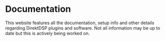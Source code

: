 # Documentation

This website features all the documentation, setup info and other details regarding DirektDSP plugins and software. Not all information may be up to date but this is actively being worked on.

